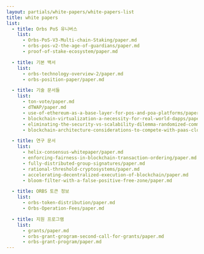 ```yaml
---
layout: partials/white-papers/white-papers-list
title: white papers
list:
  - title: Orbs PoS 유니버스
    list:
      - Orbs-PoS-V3-Multi-chain-Staking/paper.md
      - orbs-pos-v2-the-age-of-guardians/paper.md
      - proof-of-stake-ecosystem/paper.md

  - title: 기본 백서
    list:
      - orbs-technology-overview-2/paper.md
      - orbs-position-paper/paper.md

  - title: 기술 문서들
    list:
      - ton-vote/paper.md
      - dTWAP/paper.md
      - use-of-ethereum-as-a-base-layer-for-pos-and-poa-platforms/paper.md
      - blockchain-virtualization-a-necessity-for-real-world-dapps/paper.md
      - eliminating-the-security-vs-scalability-dilemma-randomized-committee-consensus-protocols/paper.md
      - blockchain-architecture-considerations-to-compete-with-paas-cloud-services/paper.md

  - title: 연구 문서
    list:
      - helix-consensus-whitepaper/paper.md
      - enforcing-fairness-in-blockchain-transaction-ordering/paper.md
      - fully-distributed-group-signatures/paper.md
      - rational-threshold-cryptosystems/paper.md
      - accelerating-decentralized-execution-of-blockchain/paper.md
      - bloom-filter-with-a-false-positive-free-zone/paper.md

  - title: ORBS 토큰 정보
    list:
      - orbs-token-distribution/paper.md
      - Orbs-Operation-Fees/paper.md

  - title: 지원 프로그램
    list:
      - grants/paper.md
      - orbs-grant-grogram-second-call-for-grants/paper.md
      - orbs-grant-program/paper.md
---
```

